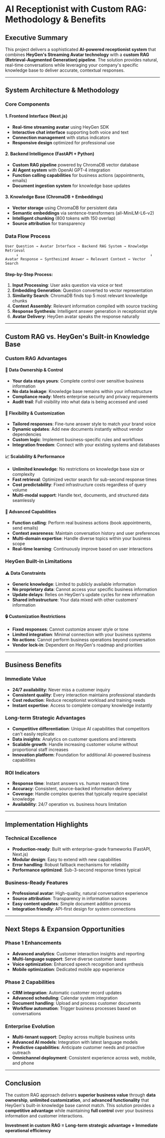 # AI Receptionist with Custom RAG: Methodology & Benefits

## Executive Summary

This project delivers a sophisticated **AI-powered receptionist system** that combines **HeyGen's Streaming Avatar technology** with a **custom RAG (Retrieval-Augmented Generation) pipeline**. The solution provides natural, real-time conversations while leveraging your company's specific knowledge base to deliver accurate, contextual responses.

---

## System Architecture & Methodology

### Core Components

#### 1. **Frontend Interface** (Next.js)
- **Real-time streaming avatar** using HeyGen SDK
- **Interactive chat interface** supporting both voice and text
- **Connection management** with status indicators
- **Responsive design** optimized for professional use

#### 2. **Backend Intelligence** (FastAPI + Python)
- **Custom RAG pipeline** powered by ChromaDB vector database
- **AI Agent system** with OpenAI GPT-4 integration
- **Function calling capabilities** for business actions (appointments, emails)
- **Document ingestion system** for knowledge base updates

#### 3. **Knowledge Base** (ChromaDB + Embeddings)
- **Vector storage** using ChromaDB for persistent data
- **Semantic embeddings** via sentence-transformers (all-MiniLM-L6-v2)
- **Intelligent chunking** (800 tokens with 150 overlap)
- **Source attribution** for transparency

### Data Flow Process

```
User Question → Avatar Interface → Backend RAG System → Knowledge Retrieval 
     ↓                                                            ↓
Avatar Response ← Synthesized Answer ← Relevant Context ← Vector Search
```

#### Step-by-Step Process:
1. **Input Processing**: User asks question via voice or text
2. **Embedding Generation**: Question converted to vector representation
3. **Similarity Search**: ChromaDB finds top 5 most relevant knowledge chunks
4. **Context Assembly**: Relevant information compiled with source tracking
5. **Response Synthesis**: Intelligent answer generation in receptionist style
6. **Avatar Delivery**: HeyGen avatar speaks the response naturally

---

## Custom RAG vs. HeyGen's Built-in Knowledge Base

### **Custom RAG Advantages**

#### **🎯 Data Ownership & Control**
- **Your data stays yours**: Complete control over sensitive business information
- **No data leakage**: Knowledge base remains within your infrastructure
- **Compliance ready**: Meets enterprise security and privacy requirements
- **Audit trail**: Full visibility into what data is being accessed and used

#### **🔧 Flexibility & Customization**
- **Tailored responses**: Fine-tune answer style to match your brand voice
- **Dynamic updates**: Add new documents instantly without vendor dependencies
- **Custom logic**: Implement business-specific rules and workflows
- **Integration freedom**: Connect with your existing systems and databases

#### **📈 Scalability & Performance**
- **Unlimited knowledge**: No restrictions on knowledge base size or complexity
- **Fast retrieval**: Optimized vector search for sub-second response times
- **Cost predictability**: Fixed infrastructure costs regardless of query volume
- **Multi-modal support**: Handle text, documents, and structured data seamlessly

#### **🚀 Advanced Capabilities**
- **Function calling**: Perform real business actions (book appointments, send emails)
- **Context awareness**: Maintain conversation history and user preferences
- **Multi-domain expertise**: Handle diverse topics within your business scope
- **Real-time learning**: Continuously improve based on user interactions

### **HeyGen Built-in Limitations**

#### **⚠️ Data Constraints**
- **Generic knowledge**: Limited to publicly available information
- **No proprietary data**: Cannot access your specific business information
- **Update delays**: Relies on HeyGen's update cycles for new information
- **Shared infrastructure**: Your data mixed with other customers' information

#### **🔒 Customization Restrictions**
- **Fixed responses**: Cannot customize answer style or tone
- **Limited integration**: Minimal connection with your business systems
- **No actions**: Cannot perform business operations beyond conversation
- **Vendor lock-in**: Dependent on HeyGen's roadmap and priorities

---

## Business Benefits

### **Immediate Value**
- **24/7 availability**: Never miss a customer inquiry
- **Consistent quality**: Every interaction maintains professional standards
- **Cost reduction**: Reduce receptionist workload and training needs
- **Instant expertise**: Access to complete company knowledge instantly

### **Long-term Strategic Advantages**
- **Competitive differentiation**: Unique AI capabilities that competitors can't easily replicate
- **Data insights**: Analytics on customer questions and interests
- **Scalable growth**: Handle increasing customer volume without proportional staff increases
- **Innovation platform**: Foundation for additional AI-powered business capabilities

### **ROI Indicators**
- **Response time**: Instant answers vs. human research time
- **Accuracy**: Consistent, source-backed information delivery
- **Coverage**: Handle complex queries that typically require specialist knowledge
- **Availability**: 24/7 operation vs. business hours limitation

---

## Implementation Highlights

### **Technical Excellence**
- **Production-ready**: Built with enterprise-grade frameworks (FastAPI, Next.js)
- **Modular design**: Easy to extend with new capabilities
- **Error handling**: Robust fallback mechanisms for reliability
- **Performance optimized**: Sub-3-second response times typical

### **Business-Ready Features**
- **Professional avatar**: High-quality, natural conversation experience
- **Source attribution**: Transparency in information sources
- **Easy content updates**: Simple document addition process
- **Integration friendly**: API-first design for system connections

---

## Next Steps & Expansion Opportunities

### **Phase 1 Enhancements**
- **Advanced analytics**: Customer interaction insights and reporting
- **Multi-language support**: Serve diverse customer bases
- **Voice optimization**: Enhanced speech recognition and synthesis
- **Mobile optimization**: Dedicated mobile app experience

### **Phase 2 Capabilities**
- **CRM integration**: Automatic customer record updates
- **Advanced scheduling**: Calendar system integration
- **Document handling**: Upload and process customer documents
- **Workflow automation**: Trigger business processes based on conversations

### **Enterprise Evolution**
- **Multi-tenant support**: Deploy across multiple business units
- **Advanced AI models**: Integration with latest language models
- **Predictive capabilities**: Anticipate customer needs and proactive outreach
- **Omnichannel deployment**: Consistent experience across web, mobile, and phone

---

## Conclusion

The custom RAG approach delivers **superior business value** through **data ownership**, **unlimited customization**, and **advanced functionality** that HeyGen's built-in knowledge base cannot match. This solution provides a **competitive advantage** while maintaining **full control** over your business information and customer interactions.

**Investment in custom RAG = Long-term strategic advantage + Immediate operational efficiency**
